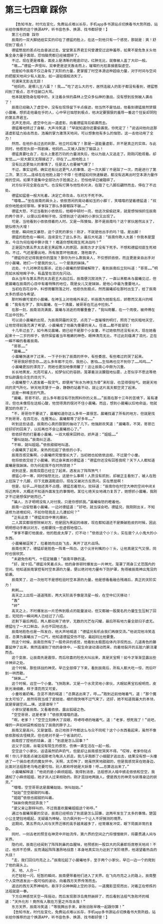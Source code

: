 # 第三七四章 踩你
        【告知书友，时代在变化，免费站点难以长存，手机app多书源站点切换看书大势所趋，站长给你推荐的这个换源APP，听书音色多、换源、找书都好使！】
       第三七四章 踩你
       辰南的一双大脚结结实实的印在了德猛的脸上，在这一刻他只有一个感觉，那就是：爽！舒坦到了极点！
       德猛憋屈的差点吐血昏迷过去，堂堂第五界君王何曾遭受过这种羞辱，如果不是危急关头他集全身力量于面部，恐怕脑壳都已经被蹬碎了。
       不过，现在更是难看，面皮上是清晰的鞋底印记，红肿无比，就像被人盖了大印一般。
       “嗷……”德猛一声怪叫，双拳更是逆天轰击而上，璀璨的光柱直接震裂虚空。
       但是如今辰南不仅己身有了天阶的力量，更掌握了时空本源这种超级力量，对于时间与空间的把握天地间少有人能及，如一道轻烟般消失了。
       可谓来无影去无踪！
       “他妈的，是哪儿王八蛋？！我……”吃了这么大的亏，居然连敌人的影子都没有看到，德猛憋闷到了极点，忍不住破口大骂。
       他本就是隐身在暗中的，关注着永恒的森林上空众多仙神的激战，没有想到反倒被人袭击了！
       辰南已经融入了虚空中，没有在现场留下半点痕迹，他当然不是怯战，他看到德猛居然禁锢小晨曦，想抓走他最在乎的人，心中早已恼怒到极点，他决定要狠狠的羞辱一番这个狂妄却阴险的第五界君王。
       无声无息间，虚空中化出一道虚影，向着德猛背后偷袭而去。
       德猛蓦地转过了身躯，大声冷笑道：“早就知道你还要偷袭我，你死定了！”说话间他向这那道虚影猛力拍击而去，浩瀚的掌力激荡天地间，可以想象他有多么的恼怒。这一击他动用了全力！
       然而，在他扑击过去的刹那，他立时后悔了！那是一道能量虚影，并不是真正的实体。与此同时，他感觉头部一阵剧痛，他妈的……又被人踩到了脑袋上！
       德猛真要吐血了，在头上重若万钧的力量消失后，他以为敌人又逃走了。刚刚闪脸观看。却发觉……一双大脚又无限接近了，印在了……他地脸上！
       没有比这更恼火的事情了，任是泥人也要被气爆了！
       不过，事实证明，确实还有比这更气人的事情，这一次大脚丫不是踩了一次，而是进行了第二次、第三次……连续在在他脸上踏个不停！任德猛如何快速躲避，都没有逃离出时空本源力量作用的空间。如果不是集中全部功力于脸面之上，恐怕他早已被踏碎了。
       对方似乎完全是在出气，也没有打算与他性命对决，在踏了七八脚后翩然而去，停在了不远处。
       德猛如猛兽一般大吼着。决定亡命攻击，与对方不死不休。
       “嘻嘻……”坐在辰南的肩头上，依依悠闲的晃动着如玉的小脚丫，笑嘻嘻的望着德猛道：“叔叔你地脸皮好厚呀。爹爹踩了那么多脚都踩不破……”
       德猛大怒，不过当看到小依依后，他眼中顿时一亮，他这次偷偷赶来，就是想悄悄抓住辰南的两个孩子，以便以后牵制于他，没想到这个逃掉的小家伙又出现了。
       可是，当他看到小依依傍着的人时。又是一阵懊恼，那不是辰南吗？这个家伙居然出关了，貌似修为大增！
       但是，瞬间他又暴怒，这个该死的家伙！刚才，不就是他出手的吗？错，是出脚！
       德猛的脸色在一瞬间，连续变化了这么多次。最后大吼道：“辰南你欺人太甚！你我本是盟友。今日为何在暗中算计我？！难道你想和我生死决战吗？”
       正是因为第五界太古君王黑起等人的原因，辰南方才才没有下死手。不想和德猛彻底生死相向。不过，气还是要出地，所有故意坏他面皮，落他面子。
       “德猛你还记得我是你的盟友？那你为什么欺我亲人，不仅想抓依依，而且更是亲自出手对付小晨曦，她们一个是我的女儿，一个是我的妹妹。”
       远处，十几对神灵在厮杀，近处小晨曦的禁锢被解除了，看到辰南后立刻叫道：“哥哥……”明亮如水般地眸子中，有晶莹在泪光在闪动。
       自从当年与第五界的太古君王大战过后，辰南便沉寂消失了，一直以来都未与晨曦见过，但是晨曦在辰南的心目中有着特殊的地位，既是女儿又是妹妹，是他心中最为重要地人。
       当初在百花谷中，料想雨馨殒落之时，他悲伤到极点，然而晨曦却在那时出生了，给了辰南太多的感动与希望。
       那时粉嫩可爱的小晨曦，在神玉上对他格外亲近，听辰南为她取名后，娇憨而又高兴的喊着：“我有名字了，我叫晨曦，在一个清晨，被哥哥在花丛中捡到。”
       在那一刻，辰南泪流满面，晨曦与消逝的雨馨重叠了，“我叫雨馨，在一个雨夜，被师傅在花丛中捡到。”
       可以说小晨曦的出现，为辰南阴霾的天空，点亮了一盏璀璨的明灯，照亮了他灰暗地天空，让他觉得前路充满了希望，小晨曦成了他最为重要的亲人。任谁……都不能冒犯！
       十几年过去了，如今再见晨曦，她已经不是那个小女童，不过她依然还没有长大，现在她看起来十一二岁的样子，依然保留着当年稚嫩的神色，眼神清亮无比，不过此刻蕴满了泪光，正在一瞬不瞬的看着辰南。
       “哥哥……”
       “晨曦……”
       小晨曦快速冲了过来，一下子扑到了辰南的怀中，有些委屈、有些难过的哭了起来。
       “哥哥我好想念你……这么多年都不见你，我担心、害怕……生怕再也见不到你了……呜呜……”
       小晨曦更加的漂亮了，而她也更加地像雨馨了！这让辰南心中颇为沉重。
       长长地黑发，光亮可鉴人，如梦似幻的容颜。笼罩着淡淡朦胧地仙雾，上苍似乎不愿这等绝世仙颜露在众生的目光下。
       小晨曦整个人透发着一股灵气，即便用“秋水为神玉为骨”来形容，也显得很俗气。她是天地间的灵气所化，钟天地灵慧于一身，静静的站着不动，就让这片高天都空灵了起来。
       这是一种难言的气质。
       “晨曦，哥哥不好。这么多年都没有尽到照料你的义务……”辰南在那十三年的苦境下，虽有凄凉，但也未像现在这般心酸，他觉得真的很对不住小晨曦。而且，想到小晨曦以后地命运，他就更加的伤悲了。
       “不，哥哥你不要说了，晨曦知道你这么多年一直很苦。晨曦找遍了所有的地方，但就是找不到哥哥，在百花谷、在雁荡山，晨曦都等了好多年……”
       听到这些话语，辰南的心真的狠狠的抽动了几下。他强颜欢笑道：“晨曦乖，不哭，哥哥已经好好的回来了，以后再也不会让晨曦担心了。”
       依依好奇的打量着小晨曦。一双大眼来回转动，娇声道：“姐姐……”
       “要叫姑姑。”辰南纠正道。
       “不嘛，就叫姐姐。”依依甜甜地叫道。
       小晨曦笑了起来，亲热的拉起了依依的小手。
       辰南百感交集啊，小晨曦终究慢慢长大了，当初她也如依依这般，不过是个小童。
       他将依依交给了小晨曦，转过身来面对德猛道：“德猛你还没有回答我呢？天下人人都知道晨曦是我妹妹。你为何趁我不在时拘禁她？”
       说到这里，辰南双眉已经立了起来，透发出了阵阵煞气！
       德猛心中一寒，同时恼怒无比，这是什么事啊！人质没有抓到，却被正主看到了，被人在脸上狂踩了十几脚，印下无数道鞋底印。现在又被对方反质问。实在憋屈啊！
       但是，似乎……开始还真不占理。德猛忍着怒火。狡辩道：“辰南你在时空大神的空间中闭关将近两年，大概还不知道外面发生的事情吧。某位七绝天女地魂力复苏了，她想抓小晨曦，我刚才不过是想保护她而已。”
       “骗人，方才明明没有人对付我，只是你想抓我。”晨曦恼怒的瞪着他。
       辰南一边安慰着小晨曦，一边对德猛道：“好吧，就当误会吧。德猛兄，我刚刚出关，不知道修为进境如何，不如你陪我走上几遭如何？”
       “正有此意！”德猛双目中寒光爆射。
       二人其实都很想除掉对方，但是因为黑起的缘故，现在都知道还不是撕破脸皮的时候，因此明明想动手教训对方，也都要找一些虚假地借口。
       “爹爹不要打他面皮，他的脸皮太厚了，打不动！”依依这个小丫头，实在是个人小鬼大的小东西。
       小晨曦被逗笑了，拉着她向远处飞去，离开了这片战场。
       辰南也笑了。德猛却是脸色一阵青一阵白，这个尖牙利嘴的小丫头，让他真是又气又恨，同时也很欣赏。
       “未避免伤和气，十招定输赢！”辰南平静的道。
       “好，就十招。”德猛冷笑着点头。他的身体顿时爆发出一片神光，笼罩了周身三丈范围内的空间。他知道辰南掌控有时空本源的力量，便以绝对地力量布下防护罩，免得被辰南神出鬼没的偷袭。
       辰南笑了，这一次他可不是想检验时空本源的力量，他是想看看融合残魂后，真正的天阶实力！
       刷刷……
       高天之上出现一道道残影，两大天阶高手像是流星一般，在空中幻灭移动！
       “轰”
       “砰”
       高天之上，不时爆发出一片恐怖到极点的能量波动，但又都被一股莫名的力量生生压制了回去，短短的一瞬间两人已经过了八招。
       还剩下最后两招，两人都动用了绝学，无数的光芒在闪耀，最后所有地力量全部归于虚无。德猛吐了一大口鲜血，头也不回地远去。
       辰南地脸色也是一阵发白，他大声地喊道：“德猛兄有机会我们再做交流。”他说完他冷笑连连，总算为晨曦出了一口气，他知道德猛受伤不轻，最起码比他要重。
       而这个时候，辰南忽然有了一股奇异的感觉，他看到太极图在体内浮现而出。几道青色的藤蔓延伸了出来，竟然连接到了他的身体中，一股生命波动涌动而来，向着他裂开的五脏六腑浇灌而去。
       这个变故，让辰南先是震惊，而后欣喜的险些大叫出来，真是天宝啊！如今才渐渐显露出些许神异之处。
       这个时候，那些拼战的神灵。早已全部停了下来，看到辰南后，所有人都大吃一惊，而后吓到一哄而散。
       “妹妹……”
       这个时候，远空一个小童。飞快跑来。又是一个水灵灵地小家伙，大眼如黑宝石般明亮，皮肤光滑细嫩，样子漂亮而又可爱。
       小童咬着奶嘴。含混不清的喊道：“总算逃出来了，呼……”跑到近前他喘着气，道：“那个魔女太可怕了，居然将我当成了瓷娃娃，楼的我快喘不过气来了。还好，她不知道我最大的本领，就是穿越空间……咦，这是谁呀？”
       小家伙望着辰南。又看着依依，露出狐疑之色。
       “空空哥哥，这是老爹！”依依笑嘻嘻的道。
       “啊，老爹？！”空空立刻睁大了双眼，呼哧呼哧的喘着气，道：“老爹，想死我了！”说吧，嗖的一声如树袋熊般挂在了辰南的脖子上。
       辰南又是高兴。又是皱眉。自己地孩子咋都这么与众不同呢？这个小东西看起来，虽然不像依依那般古怪精灵。但也绝对不是一个省油的灯。
       辰南捏了捏他的琼鼻，道：“到底是怎么回事？”
       这父子见面，丝毫没有陌生的感觉，仿佛一直生活在一起一般。
       空空这个小家伙，话语虽然奶声奶气，但是却让辰南感觉哭笑不得。“哎呀，老爹你轻点啊！你儿子我差点被法祖那老乌龟派人抓走。我几乎跑断了小细腿才逃出去，结果没有想一头撞进了一个骑白老虎的魔女怀中。天啊，太恐怖了，她虽然笑地甜甜的，但是我感觉呆在她身边，比面对法祖那老乌龟还要可怕，别人都称呼她是大妖尊！呼……总算逃出来了。”
       小晨曦解释道：“他说的是小麻烦姐姐。我得到消息，法祖想派人暗中掳走依依和空空，我通知了小麻烦姐姐，她才派人过来相助的。刚才混战地两拨人，便是西方的神灵与妖尊身边的妖灵。”
       “嘻嘻，空空哥哥这是晨曦姑姑，快叫姑姑。”
       “姑姑”空空甜甜的叫着。
       “姐姐”依依也甜甜的叫着。
       “妹妹你竟然捉弄我？”
       “是父亲让那样叫的，不过我喜欢晨曦姐姐这个称呼。”
       通过与晨曦简要的交谈，辰南已经明白了到底是怎么回事，这两年发生了太多的事情。楚国小公主楚钰地崛起，无疑最为神秘，功力飙升到一个让人不好揣测的境界。
       这期间，第五界向人间与天界迁移的高手越来越多了，经常爆发冲突，眼下局面非常的复杂。
       同时，一则古老的预言在神灵中开始流传，第六界的空间之门将慢慢敞开，将要贯通人间与天界。
       隐约间，辰南已经闻到了阵阵刺鼻的血腥味，他预感到一股巨大的风暴即将席卷天地间！不过，他并不恐惧，反而涌起阵阵激昂地战意！本身地真实功力达到了天阶境界，他渴望着热血的大战！
       “走，我们回归月亮之上。”辰南拉起了小晨曦地手，至于两个小家伙，早已一边一个的爬到了他的肩头上。
       天、地、人合一！
       光芒轻轻一闪，短暂的瞬间，辰南便带着他们进入了天界。在飞向月亮之上的路上，辰南整个人突然透发出一股可怕的波动，向着西方天界传荡而去。
       遥远的西方天界神域内，悬浮于众神神殿上空的浮岛，一道魔影显现而出，对着正在修炼的法祖就是一拳。
       下方众神感觉天空一阵摇动，而后发现那浮岛竟然崩碎了，而后看到法祖气急败坏的喊道：“天外化形！竟然有人敢在万里之外攻击我！”
       东方天界，辰南冷笑道：“等我腾出手来，新账旧账早晚一起跟你算！”
       【告知书友，时代在变化，免费站点难以长存，手机app多书源站点切换看书大势所趋，站长给你推荐的这个换源APP，听书音色多、换源、找书都好使！】